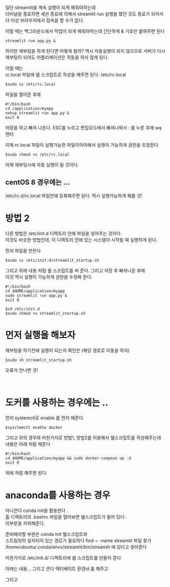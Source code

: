 일단 streamlit을 계속 실행이 되게 해줘야하는데  
터미널을 종료하면 세션 종료에 의해서 streamlit run 실행을 했던 것도 종료가 되어서   
더 이상 브라우저에서 접속을 할 수가 없다.

이럴 때는 백그라운드에서 작업이 되게 해줘야하는데 
간단하게 & 기호만 붙여주면 된다
```shell
streamlit run app.py &
```


하지만 재부팅을 하게 된다면 어떻게 될까? 역시 자동실행이 되지 않으므로 서버가 다시   
재부팅이 되어도 어플리케이션은 작동을 하지 않게 된다.

이럴 때는   
rc.local 파일에 쉡 스크립트로 작성을 해주면 된다. /etc/rc.local 
```shell
$sudo vi /etc/rc.local
```

파일을 열어준 후에 
```shell
#!/bin/bash
cd /application/myapp
nohup streamlit run app.py &
exit 0
```
저장을 하고 빠져 나온다. ESC를 누르고 편집모드에서 빠져나와서 : 를 누른 후에 wq 엔터

이제 rc.local 파일이 실행가능한 파일이어야해서 실행이 가능하게 권한을 조정한다
```
$sudo chmod +x /etc/rc.local
```

이제 재부팅시에 자동 실행이 될 것이다. 

## centOS 8 경우에는 ...
/etc/rc.d/rc.local 파일안에 등록해주면 된다.
역시 실행가능하게 해줄 것!


# 방법 2
다른 방법은 /etc/init.d 디렉토리 안에 파일을 넣어주는 것이다.   
이것도 비슷한 방법인데, 이 디렉토리 안에 있는 시스템이 시작될 때 실행하게 된다. 

먼저 파일을 만든다 
```shell
$sudo vi /etc/init.d/streamlit_startup.sh
```

그리고 위에 내용 처럼 쉘 스크립트를 써 준다. 그리고 저장 후 빠져나온 후에   
이것 역시 실행이 가능하게 권한을 수정해 준다. 
```shell
#!/bin/bash
cd $HOME/application/myapp
sudo streamlit run app.py &
exit 0
```

```shell
$cd /etc/init.d
$sudo chmod +x streamlit_startup.sh
```

# 먼저 실행을 해보자
재부팅을 하기전에 실행이 되는지 확인은 (해당 경로로 이동을 하자)
```shell
$sudo sh streamlit_startup.sh
```
오류가 안나면 굿!

<br>

# 도커를 사용하는 경우에는 ..
먼저 systemctl로 enable 를 먼저 해준다
```shell
$sysctemctl enable docker
```

그리고 위의 경우와 마찬가지로 방법1, 방법2를 이용해서 쉘스크립트를 작성해주는데    
내용은 아래 처럼 해준다

```shell
#!/bin/bash
cd $HOME/application/myapp && sudo docker-compose up -d
exit 0
```

위에 처럼 해주면 된다.


# anaconda를 사용하는 경우
아나콘다 conda init을 활용한다 .   
홈 디렉토리의 .bashrc 파일을 열어보면 쉘스크립트가 들어 있다 .   
이부분을 카피해준다.

준비해야할 부분은 conda init 쉘스크립트와   
스트림릿이 설치되어 있는 경로가 필요하다
find ~ -name streamlit
파일 찾기
/home/ubuntu/.conda/envs/streamlit/bin/streamlit 에 있다고 찾아준다 


마찬가지로 
/etc/init.d/ 디렉토리에 쉡 스크립트를 만들어 준다 


아래는 내용...
그리고 콘다 액티베이트 환경id 를 해주고






그리고
